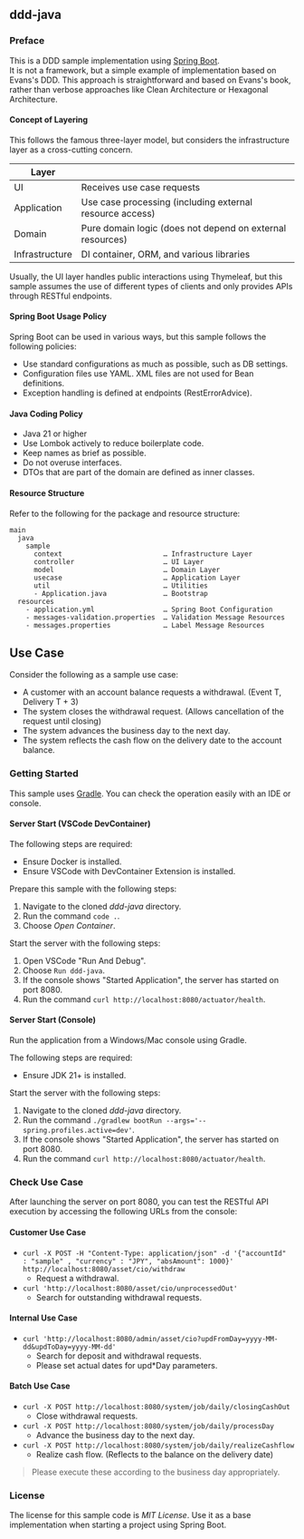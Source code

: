ddd-java
---

### Preface

This is a DDD sample implementation using [Spring Boot](http://projects.spring.io/spring-boot/).  
It is not a framework, but a simple example of implementation based on Evans's DDD. This approach is straightforward and based on Evans's book, rather than verbose approaches like Clean Architecture or Hexagonal Architecture.

#### Concept of Layering

This follows the famous three-layer model, but considers the infrastructure layer as a cross-cutting concern.

| Layer          |                                                            |
| -------------- | ----------------------------------------------------------- |
| UI             | Receives use case requests                                  |
| Application    | Use case processing (including external resource access)   |
| Domain         | Pure domain logic (does not depend on external resources)  |
| Infrastructure | DI container, ORM, and various libraries                   |

Usually, the UI layer handles public interactions using Thymeleaf, but this sample assumes the use of different types of clients and only provides APIs through RESTful endpoints.

#### Spring Boot Usage Policy

Spring Boot can be used in various ways, but this sample follows the following policies:

- Use standard configurations as much as possible, such as DB settings.
- Configuration files use YAML. XML files are not used for Bean definitions.
- Exception handling is defined at endpoints (RestErrorAdvice).

#### Java Coding Policy

- Java 21 or higher
- Use Lombok actively to reduce boilerplate code.
- Keep names as brief as possible.
- Do not overuse interfaces.
- DTOs that are part of the domain are defined as inner classes.

#### Resource Structure

Refer to the following for the package and resource structure:

```
main
  java
    sample
      context                         … Infrastructure Layer
      controller                      … UI Layer
      model                           … Domain Layer
      usecase                         … Application Layer
      util                            … Utilities
      - Application.java              … Bootstrap
  resources
    - application.yml                 … Spring Boot Configuration
    - messages-validation.properties  … Validation Message Resources
    - messages.properties             … Label Message Resources
```

## Use Case

Consider the following as a sample use case:

- A customer with an account balance requests a withdrawal. (Event T, Delivery T + 3)
- The system closes the withdrawal request. (Allows cancellation of the request until closing)
- The system advances the business day to the next day.
- The system reflects the cash flow on the delivery date to the account balance.

### Getting Started

This sample uses [Gradle](https://gradle.org/). You can check the operation easily with an IDE or console.

#### Server Start (VSCode DevContainer)

The following steps are required:

- Ensure Docker is installed.
- Ensure VSCode with DevContainer Extension is installed.

Prepare this sample with the following steps:

1. Navigate to the cloned *ddd-java* directory.
1. Run the command `code .`.
1. Choose *Open Container*.

Start the server with the following steps:

1. Open VSCode "Run And Debug".
1. Choose `Run ddd-java`.
1. If the console shows "Started Application", the server has started on port 8080.
1. Run the command `curl http://localhost:8080/actuator/health`.

#### Server Start (Console)

Run the application from a Windows/Mac console using Gradle.

The following steps are required:

- Ensure JDK 21+ is installed.

Start the server with the following steps:

1. Navigate to the cloned *ddd-java* directory.
1. Run the command `./gradlew bootRun --args='--spring.profiles.active=dev'`.
1. If the console shows "Started Application", the server has started on port 8080.
1. Run the command `curl http://localhost:8080/actuator/health`.

### Check Use Case

After launching the server on port 8080, you can test the RESTful API execution by accessing the following URLs from the console:

#### Customer Use Case

- `curl -X POST -H "Content-Type: application/json" -d '{"accountId"  : "sample" , "currency" : "JPY", "absAmount": 1000}' http://localhost:8080/asset/cio/withdraw`
    - Request a withdrawal.
- `curl 'http://localhost:8080/asset/cio/unprocessedOut'`
    - Search for outstanding withdrawal requests.

#### Internal Use Case

- `curl 'http://localhost:8080/admin/asset/cio?updFromDay=yyyy-MM-dd&updToDay=yyyy-MM-dd'`
    - Search for deposit and withdrawal requests.
    - Please set actual dates for upd\*Day parameters.

#### Batch Use Case

- `curl -X POST http://localhost:8080/system/job/daily/closingCashOut`
    - Close withdrawal requests.
- `curl -X POST http://localhost:8080/system/job/daily/processDay`
    - Advance the business day to the next day.
- `curl -X POST http://localhost:8080/system/job/daily/realizeCashflow`
    - Realize cash flow. (Reflects to the balance on the delivery date)

> Please execute these according to the business day appropriately.

### License

The license for this sample code is *MIT License*.
Use it as a base implementation when starting a project using Spring Boot.

